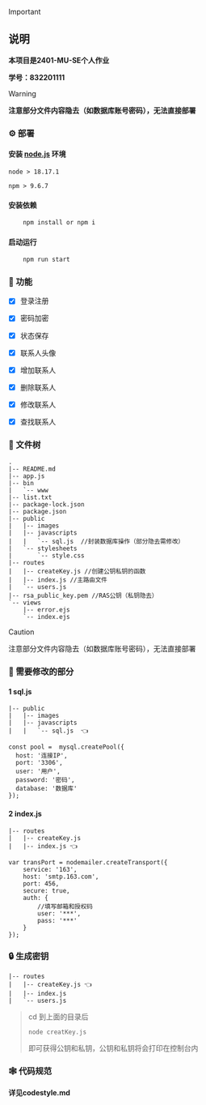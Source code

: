 

> [!IMPORTANT]
>
> ## 说明
>
> **本项目是2401-MU-SE个人作业**
>
> **学号：832201111**



> [!WARNING]
>
> **注意部分文件内容隐去（如数据库账号密码），无法直接部署**



### ⚙️ 部署

#### **安装** [node.js](https://nodejs.org/zh-cn/) **环境**

```
node > 18.17.1

npm > 9.6.7
```

#### 安装依赖

```javascript
	npm install or npm i
```

#### 启动运行

```javascript
	npm run start
```



### 🎉 功能

- [x] 登录注册
- [x] 密码加密
- [x] 状态保存
- [x] 联系人头像
- [x] 增加联系人
- [x] 删除联系人
- [x] 修改联系人
- [x] 查找联系人



### 🌲 文件树

```
.
|-- README.md
|-- app.js
|-- bin
|   `-- www
|-- list.txt
|-- package-lock.json
|-- package.json
|-- public
|   |-- images
|   |-- javascripts
|   |   `-- sql.js  //封装数据库操作（部分隐去需修改）
|   `-- stylesheets
|       `-- style.css
|-- routes
|   |-- createKey.js //创建公钥私钥的函数
|   |-- index.js //主路由文件
|   `-- users.js
|-- rsa_public_key.pem //RAS公钥（私钥隐去）
`-- views
    |-- error.ejs
    `-- index.ejs
```

> [!CAUTION]
>
> 注意部分文件内容隐去（如数据库账号密码），无法直接部署



### 🐣 需要修改的部分

#### 1 sql.js

```
|-- public
|   |-- images
|   |-- javascripts
|   |   `-- sql.js  👈
```

```
const pool =  mysql.createPool({
  host: '连接IP',
  port: '3306',
  user: '用户',
  password: '密码',
  database: '数据库'
});
```



#### 2 index.js

```
|-- routes
|   |-- createKey.js 
|   |-- index.js 👈
```

```
var transPort = nodemailer.createTransport({
	service: '163',
	host: 'smtp.163.com',
	port: 456,
	secure: true,
	auth: {
		//填写邮箱和授权码
		user: '***',
		pass: '***'
	}
});
```



### 🔒 生成密钥

```
|-- routes
|   |-- createKey.js 👈
|   |-- index.js 
|   `-- users.js
```

> cd 到上面的目录后
>
> ```
> node creatKey.js
> ```
>
> 即可获得公钥和私钥，公钥和私钥将会打印在控制台内



### 🕸️ 代码规范

**详见codestyle.md**



### 